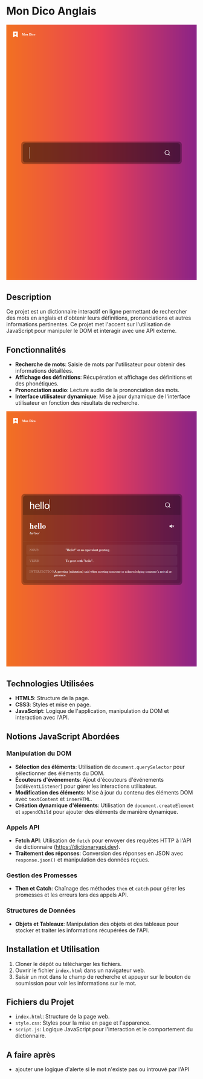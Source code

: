 # Mon Dico Anglais

![alt text](dico1.png)

## Description

Ce projet est un dictionnaire interactif en ligne permettant de rechercher des mots en anglais et d'obtenir leurs définitions, prononciations et autres informations pertinentes. Ce projet met l'accent sur l'utilisation de JavaScript pour manipuler le DOM et interagir avec une API externe.

## Fonctionnalités

- **Recherche de mots**: Saisie de mots par l'utilisateur pour obtenir des informations détaillées.
- **Affichage des définitions**: Récupération et affichage des définitions et des phonétiques.
- **Prononciation audio**: Lecture audio de la prononciation des mots.
- **Interface utilisateur dynamique**: Mise à jour dynamique de l'interface utilisateur en fonction des résultats de recherche.


![alt text](dico2.png)
## Technologies Utilisées

- **HTML5**: Structure de la page.
- **CSS3**: Styles et mise en page.
- **JavaScript**: Logique de l'application, manipulation du DOM et interaction avec l'API.

## Notions JavaScript Abordées

### Manipulation du DOM

- **Sélection des éléments**: Utilisation de `document.querySelector` pour sélectionner des éléments du DOM.
- **Écouteurs d'événements**: Ajout d'écouteurs d'événements (`addEventListener`) pour gérer les interactions utilisateur.
- **Modification des éléments**: Mise à jour du contenu des éléments DOM avec `textContent` et `innerHTML`.
- **Création dynamique d'éléments**: Utilisation de `document.createElement` et `appendChild` pour ajouter des éléments de manière dynamique.

### Appels API

- **Fetch API**: Utilisation de `fetch` pour envoyer des requêtes HTTP à l'API de dictionnaire (https://dictionaryapi.dev).
- **Traitement des réponses**: Conversion des réponses en JSON avec `response.json()` et manipulation des données reçues.

### Gestion des Promesses

- **Then et Catch**: Chaînage des méthodes `then` et `catch` pour gérer les promesses et les erreurs lors des appels API.

### Structures de Données

- **Objets et Tableaux**: Manipulation des objets et des tableaux pour stocker et traiter les informations récupérées de l'API.

## Installation et Utilisation

1. Cloner le dépôt ou télécharger les fichiers.
2. Ouvrir le fichier `index.html` dans un navigateur web.
3. Saisir un mot dans le champ de recherche et appuyer sur le bouton de soumission pour voir les informations sur le mot.

## Fichiers du Projet

- `index.html`: Structure de la page web.
- `style.css`: Styles pour la mise en page et l'apparence.
- `script.js`: Logique JavaScript pour l'interaction et le comportement du dictionnaire.
 ## A faire après 
 - ajouter une logique d'alerte si le mot n'existe pas ou introuvé par l'API
